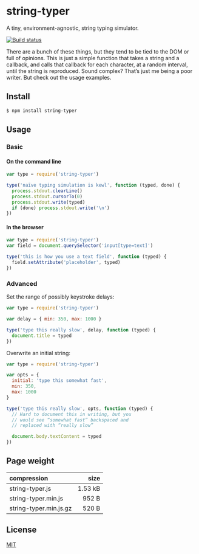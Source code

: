 # string-typer

A tiny, environment-agnostic, string typing simulator.

[![Build status](https://travis-ci.org/michaelrhodes/string-typer.svg?branch=master)](https://travis-ci.org/michaelrhodes/string-typer)

There are a bunch of these things, but they tend to be tied to the DOM or full of opinions. This is just a simple function that takes a string and a callback, and calls that callback for each character, at a random interval, until the string is reproduced. Sound complex? That’s just me being a poor writer. But check out the usage examples.

## Install

```sh
$ npm install string-typer
```

## Usage

### Basic

#### On the command line

```js
var type = require('string-typer')

type('naïve typing simulation is kewl', function (typed, done) {
  process.stdout.clearLine()
  process.stdout.cursorTo(0)
  process.stdout.write(typed)
  if (done) process.stdout.write('\n')
})
```

#### In the browser

```js
var type = require('string-typer')
var field = document.querySelector('input[type=text]')

type('this is how you use a text field', function (typed) {
  field.setAttribute('placeholder', typed)
})
```

### Advanced

Set the range of possibly keystroke delays:

```js
var type = require('string-typer')

var delay = { min: 350, max: 1000 }

type('type this really slow', delay, function (typed) {
  document.title = typed
})
```

Overwrite an initial string:

```js
var type = require('string-typer')

var opts = {
  initial: 'type this somewhat fast',
  min: 350,
  max: 1000
}

type('type this really slow', opts, function (typed) {
  // Hard to document this in writing, but you
  // would see “somewhat fast” backspaced and
  // replaced with “really slow”

  document.body.textContent = typed
})
```

## Page weight

| compression            |    size |
| :--------------------- | ------: |
| string-typer.js        | 1.53 kB |
| string-typer.min.js    |   952 B |
| string-typer.min.js.gz |   520 B |


## License

[MIT](http://opensource.org/licenses/MIT)
